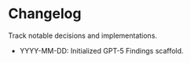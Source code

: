 # Changelog

Track notable decisions and implementations.

- YYYY-MM-DD: Initialized GPT-5 Findings scaffold.
